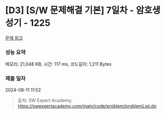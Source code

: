 # [D3] [S/W 문제해결 기본] 7일차 - 암호생성기 - 1225 

[문제 링크](https://swexpertacademy.com/main/code/problem/problemDetail.do?contestProbId=AV14uWl6AF0CFAYD) 

### 성능 요약

메모리: 21,048 KB, 시간: 117 ms, 코드길이: 1,211 Bytes

### 제출 일자

2024-08-11 11:52



> 출처: SW Expert Academy, https://swexpertacademy.com/main/code/problem/problemList.do